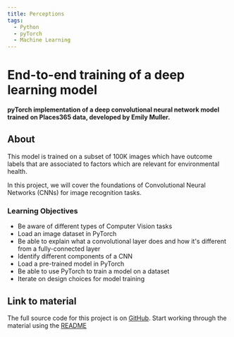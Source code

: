 ```yaml
---
title: Perceptions
tags:
  - Python
  - pyTorch
  - Machine Learning
---
```

# End-to-end training of a deep learning model

**pyTorch implementation of a deep convolutional neural network model trained on Places365 data, developed by Emily Muller.**

## About

This model is trained on a subset of 100K images which have outcome labels that are associated to factors which are relevant for environmental health.

In this project, we will cover the foundations of Convolutional Neural Networks (CNNs) for image recognition tasks.

### Learning Objectives
- Be aware of different types of Computer Vision tasks
- Load an image dataset in PyTorch
- Be able to explain what a convolutional layer does and how it's different from a fully-connected layer
- Identify different components of a CNN
- Load a pre-trained model in PyTorch
- Be able to use PyTorch to train a model on a dataset
- Iterate on design choices for model training

## Link to material

The full source code for this project is on [GitHub](https://github.com/ImperialCollegeLondon/recode-perceptions/).
Start working through the material using the [README](https://github.com/ImperialCollegeLondon/recode-perceptions/#pytorch-implementation-for-end-to-end-training-of-a-deep-learning-model)
